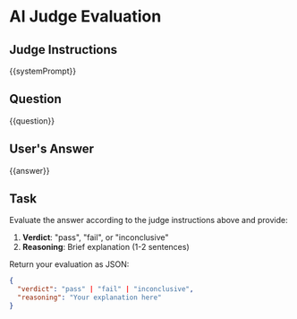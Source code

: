 # AI Judge Evaluation

## Judge Instructions
{{systemPrompt}}

## Question
{{question}}

## User's Answer
{{answer}}

## Task
Evaluate the answer according to the judge instructions above and provide:

1. **Verdict**: "pass", "fail", or "inconclusive"
2. **Reasoning**: Brief explanation (1-2 sentences)

Return your evaluation as JSON:
```json
{
  "verdict": "pass" | "fail" | "inconclusive",
  "reasoning": "Your explanation here"
}
```